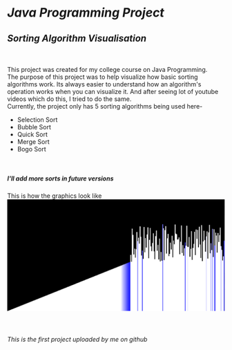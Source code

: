 # *Java Programming Project*
## *Sorting Algorithm Visualisation*
<br>
<br>
This project was created for my college course on Java Programming.<br>
The purpose of this project was to help visualize how basic sorting algorithms work.
Its always easier to understand how an algorithm's operation works when you can visualize it.
And after seeing lot of youtube videos which do this, I tried to do the same.<br>
Currently, the project only has 5 sorting algorithms being used here-<br>
<ul>
<li> Selection Sort </li>
<li> Bubble Sort </li>
<li> Quick Sort </li>
<li> Merge Sort </li>
<li> Bogo Sort </li>
</ul>
<br>

##### *I'll add more sorts in future versions*

This is how the graphics look like
![Image](https://github.com/tusharmenon298/SortingAlgorithmVisualisation/blob/master/graphics.png?raw=true)
<br>
<br>
<br>

###### This is the first project uploaded by me on github
